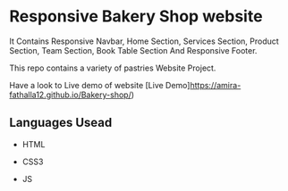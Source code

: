 # Responsive Bakery Shop website 

It Contains Responsive Navbar, Home Section,  Services Section, Product Section, Team Section, Book Table Section And Responsive Footer.

This repo contains a variety of pastries Website Project.

Have a look to Live demo of website    [Live Demo]https://amira-fathalla12.github.io/Bakery-shop/)

## Languages Usead
- HTML

- CSS3

- JS
